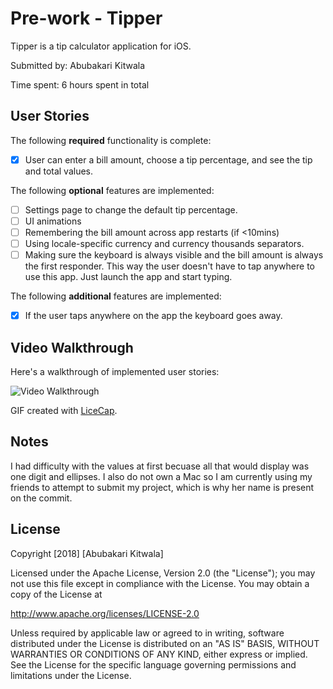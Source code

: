 # Pre-work - Tipper

Tipper is a tip calculator application for iOS.

Submitted by: Abubakari Kitwala

Time spent: 6 hours spent in total

## User Stories

The following **required** functionality is complete:

* [x] User can enter a bill amount, choose a tip percentage, and see the tip and total values.

The following **optional** features are implemented:
* [ ] Settings page to change the default tip percentage.
* [ ] UI animations
* [ ] Remembering the bill amount across app restarts (if <10mins)
* [ ] Using locale-specific currency and currency thousands separators.
* [ ] Making sure the keyboard is always visible and the bill amount is always the first responder. This way the user doesn't have to tap anywhere to use this app. Just launch the app and start typing.

The following **additional** features are implemented:

- [x] If the user taps anywhere on the app the keyboard goes away. 

## Video Walkthrough 

Here's a walkthrough of implemented user stories:

<img src='https://cdn.fbsbx.com/v/t59.2708-21/27020524_1971216599559945_2065977319184400384_n.gif?oh=d286f1ca0ef415ebec8dfbfb2ea90eeb&oe=5A70A987' title='Video Walkthrough' width='' alt='Video Walkthrough' />

GIF created with [LiceCap](http://www.cockos.com/licecap/).

## Notes

I had difficulty with the values at first becuase all that would display was one digit and ellipses. I also do not own a Mac so I am currently using my friends to attempt to submit my project, which is why her name is present on the commit. 

## License

Copyright [2018] [Abubakari Kitwala]

Licensed under the Apache License, Version 2.0 (the "License");
you may not use this file except in compliance with the License.
You may obtain a copy of the License at

http://www.apache.org/licenses/LICENSE-2.0

Unless required by applicable law or agreed to in writing, software
distributed under the License is distributed on an "AS IS" BASIS,
WITHOUT WARRANTIES OR CONDITIONS OF ANY KIND, either express or implied.
See the License for the specific language governing permissions and
limitations under the License.
